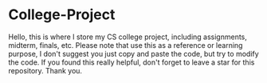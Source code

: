 # College-Project
Hello, this is where I store my CS college project, including assignments, midterm, finals, etc.
Please note that use this as a reference or learning purpose, I don't suggest you just copy and paste the code, but try to modify the code.
If you found this really helpful, don't forget to leave a star for this repository.
Thank you.
